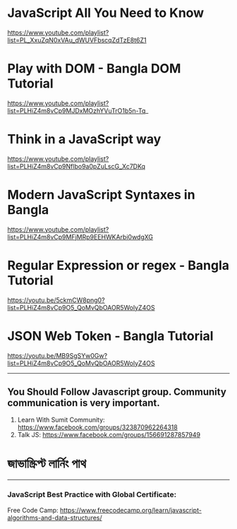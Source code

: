 # JavaScript All You Need to Know
https://www.youtube.com/playlist?list=PL_XxuZqN0xVAu_dWUVFbscqZdTzE8t6Z1

# Play with DOM - Bangla DOM Tutorial
https://www.youtube.com/playlist?list=PLHiZ4m8vCp9MJDxMOzhYVuTrO1b5n-Tq_

# Think in a JavaScript way
https://www.youtube.com/playlist?list=PLHiZ4m8vCp9Nflbo9a0pZuLscG_Xc7DKq

# Modern JavaScript Syntaxes in Bangla
https://www.youtube.com/playlist?list=PLHiZ4m8vCp9MFjMRp9EEHWKArbi0wdgXG

# Regular Expression or regex - Bangla Tutorial
https://youtu.be/5ckmCW8png0?list=PLHiZ4m8vCp9O5_QoMvQbOAOR5WolyZ4OS

# JSON Web Token - Bangla Tutorial
https://youtu.be/MB9SgSYw0Gw?list=PLHiZ4m8vCp9O5_QoMvQbOAOR5WolyZ4OS

------------------------------------------------------------------------------------------------------

## You Should Follow Javascript group. Community communication is very important.
1. Learn With Sumit Community: https://www.facebook.com/groups/323870962264318
2. Talk JS: https://www.facebook.com/groups/156691287857949

# জাভাস্ক্রিপ্ট লার্নিং পাথ

------------------------------------------------------------------------------------------------------

### JavaScript Best Practice with Global Certificate: 
Free Code Camp: https://www.freecodecamp.org/learn/javascript-algorithms-and-data-structures/

